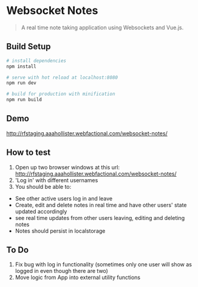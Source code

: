 # Websocket Notes

> A real time note taking application using Websockets and Vue.js.

## Build Setup

``` bash
# install dependencies
npm install

# serve with hot reload at localhost:8080
npm run dev

# build for production with minification
npm run build
```

## Demo
http://rfstaging.aaahollister.webfactional.com/websocket-notes/

## How to test
1. Open up two browser windows at this url: http://rfstaging.aaahollister.webfactional.com/websocket-notes/
2. 'Log in' with different usernames
3. You should be able to:
 - See other active users log in and leave
 - Create, edit and delete notes in real time and have other users' state updated accordingly
 - see real time updates from other users leaving, editing and deleting notes
 - Notes should persist in localstorage

## To Do
1. Fix bug with log in functionality (sometimes only one user will show as logged in even though there are two)
2. Move logic from App into external utility functions
